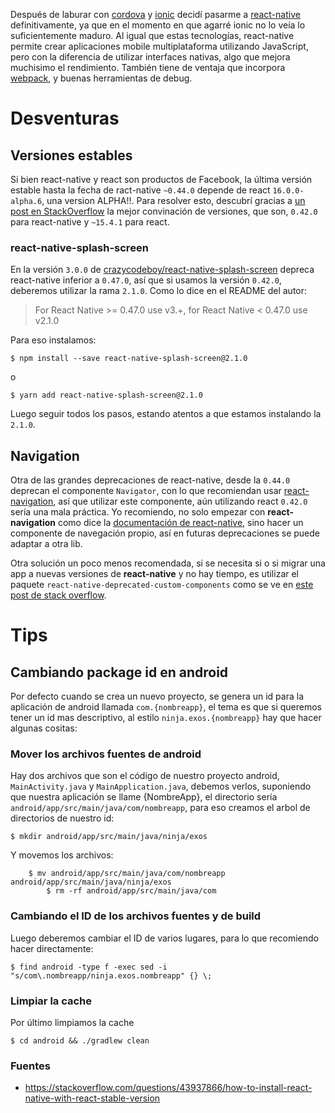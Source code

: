 <!-- TITLE: React Native -->
<!-- SUBTITLE: Alguanas memorias sobre react-native -->

Después de laburar con [cordova](https://cordova.apache.org/) y [ionic](https://ionicframework.com/) decidí pasarme a [react-native](https://facebook.github.io/react-native/) definitivamente, ya que en el momento en que agarré ionic no lo veía lo suficientemente maduro. Al igual que estas tecnologías, react-native permite crear aplicaciones mobile multiplataforma utilizando JavaScript, pero con la diferencia de utilizar interfaces nativas, algo que mejora muchisimo el rendimiento. También tiene de ventaja que incorpora [webpack](https://webpack.js.org/), y buenas herramientas de debug.

# Desventuras

## Versiones estables

Si bien react-native y react son productos de Facebook, la última versión estable hasta la fecha de ract-native `~0.44.0` depende de react `16.0.0-alpha.6`, una version ALPHA!!. Para resolver esto, descubrí gracias a [un post en StackOverflow](https://stackoverflow.com/questions/43937866/how-to-install-react-native-with-react-stable-version) la mejor convinación de versiones, que son, `0.42.0` para react-native y `~15.4.1` para react.

### react-native-splash-screen

En la versión `3.0.0` de [crazycodeboy/react-native-splash-screen](https://github.com/crazycodeboy/react-native-splash-screen) depreca react-native inferior a `0.47.0`, así que si usamos la versión `0.42.0`, deberemos utilizar la rama `2.1.0`. Como lo dice en el README del autor:

> For React Native >= 0.47.0 use v3.+, for React Native < 0.47.0 use v2.1.0

Para eso instalamos:

    $ npm install --save react-native-splash-screen@2.1.0

o

    $ yarn add react-native-splash-screen@2.1.0

Luego seguir todos los pasos, estando atentos a que estamos instalando la `2.1.0`.

## Navigation

Otra de las grandes deprecaciones de react-native, desde la `0.44.0` deprecan el componente `Navigator`, con lo que recomiendan usar [react-navigation](https://reactnavigation.org), así que utilizar este componente, aún utilizando react `0.42.0` sería una mala práctica. Yo recomiendo, no solo empezar con **react-navigation** como dice la [documentación de react-native](https://facebook.github.io/react-native/docs/navigation.html), sino hacer un componente de navegación propio, así en futuras deprecaciones se puede adaptar a otra lib.

Otra solución un poco menos recomendada, si se necesita si o si migrar una app a nuevas versiones de **react-native** y no hay tiempo, es utilizar el paquete `react-native-deprecated-custom-components` como se ve en [este post de stack overflow](https://stackoverflow.com/questions/44328243/react-native-navigator-is-deprecated-and-has-been-removed-from-this-package#45506347).

# Tips

## Cambiando package id en android

Por defecto cuando se crea un nuevo proyecto, se genera un id para la aplicación de android llamada `com.{nombreapp}`, el tema es que si queremos tener un id mas descriptivo, al estilo `ninja.exos.{nombreapp}` hay que hacer algunas cositas:

### Mover los archivos fuentes de android

Hay dos archivos que son el código de nuestro proyecto android, `MainActivity.java` y `MainApplication.java`, debemos verlos, suponiendo que nuestra aplicación se llame {NombreApp}, el directorio sería `android/app/src/main/java/com/nombreapp`, para eso creamos el arbol de directorios de nuestro id:

    $ mkdir android/app/src/main/java/ninja/exos
		
Y movemos los archivos:
	
	    $ mv android/app/src/main/java/com/nombreapp android/app/src/main/java/ninja/exos
			$ rm -rf android/app/src/main/java/com

### Cambiando el ID de los archivos fuentes y de build

Luego deberemos cambiar el ID de varios lugares, para lo que recomiendo hacer directamente:

    $ find android -type f -exec sed -i "s/com\.nombreapp/ninja.exos.nombreapp" {} \;
		
### Limpiar la cache

Por último limpiamos la cache

    $ cd android && ./gradlew clean
		
### Fuentes

* https://stackoverflow.com/questions/43937866/how-to-install-react-native-with-react-stable-version